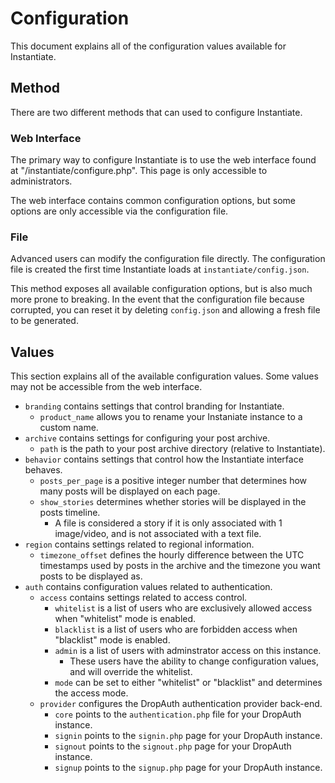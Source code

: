 # Configuration

This document explains all of the configuration values available for Instantiate.


## Method

There are two different methods that can used to configure Instantiate.

### Web Interface

The primary way to configure Instantiate is to use the web interface found at "/instantiate/configure.php". This page is only accessible to administrators.

The web interface contains common configuration options, but some options are only accessible via the configuration file.

### File

Advanced users can modify the configuration file directly. The configuration file is created the first time Instantiate loads at `instantiate/config.json`.

This method exposes all available configuration options, but is also much more prone to breaking. In the event that the configuration file because corrupted, you can reset it by deleting `config.json` and allowing a fresh file to be generated.


## Values

This section explains all of the available configuration values. Some values may not be accessible from the web interface.

- `branding` contains settings that control branding for Instantiate.
    - `product_name` allows you to rename your Instaniate instance to a custom name.
- `archive` contains settings for configuring your post archive.
    - `path` is the path to your post archive directory (relative to Instantiate).
- `behavior` contains settings that control how the Instantiate interface behaves.
    - `posts_per_page` is a positive integer number that determines how many posts will be displayed on each page.
    - `show_stories` determines whether stories will be displayed in the posts timeline.
        - A file is considered a story if it is only associated with 1 image/video, and is not associated with a text file.
- `region` contains settings related to regional information.
    - `timezone_offset` defines the hourly difference between the UTC timestamps used by posts in the archive and the timezone you want posts to be displayed as.
- `auth` contains configuration values related to authentication.
    - `access` contains settings related to access control.
        - `whitelist` is a list of users who are exclusively allowed access when "whitelist" mode is enabled.
        - `blacklist` is a list of users who are forbidden access when "blacklist" mode is enabled.
        - `admin` is a list of users with adminstrator access on this instance.
            - These users have the ability to change configuration values, and will override the whitelist.
        - `mode` can be set to either "whitelist" or "blacklist" and determines the access mode.
    - `provider` configures the DropAuth authentication provider back-end.
        - `core` points to the `authentication.php` file for your DropAuth instance.
        - `signin` points to the `signin.php` page for your DropAuth instance.
        - `signout` points to the `signout.php` page for your DropAuth instance.
        - `signup` points to the `signup.php` page for your DropAuth instance.
